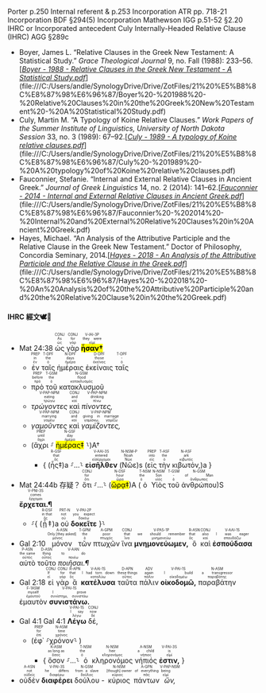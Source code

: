 
Porter p.250 Internal referent & p.253 Incorporation
ATR pp. 718-21 Incorporation
BDF §294(5) Incorporation
Mathewson IGG p.51-52 §2.20 IHRC or Incorporated antecedent
Culy Internally-Headed Relative Clause (IHRC)
AGG §289c


-   Boyer, James L. “Relative Clauses in the Greek New Testament: A Statistical Study.” _Grace Theological Journal_ 9, no. Fall (1988): 233–56.[[*Boyer - 1988 - Relative Clauses in the Greek New Testament - A Statistical Study.pdf*](zotero://select/items/_IXTP4RH9)](file:///C:/Users/andle/SynologyDrive/Drive/ZotFiles/21%20%E5%B8%8C%E8%87%98%E6%96%87/Boyer%20-%201988%20-%20Relative%20Clauses%20in%20the%20Greek%20New%20Testament%20-%20A%20Statistical%20Study.pdf)
-   Culy, Martin M. “A Typology of Koine Relative Clauses.” _Work Papers of the Summer Institute of Linguistics, University of North Dakota Session_ 33, no. 3 (1989): 67–92.[[*Culy - 1989 - A typology of Koine relative clauses.pdf*](zotero://select/items/_ED5BKKSA)](file:///C:/Users/andle/SynologyDrive/Drive/ZotFiles/21%20%E5%B8%8C%E8%87%98%E6%96%87/Culy%20-%201989%20-%20A%20typology%20of%20Koine%20relative%20clauses.pdf)
-   Fauconnier, Stefanie. “Internal and External Relative Clauses in Ancient Greek.” _Journal of Greek Linguistics_ 14, no. 2 (2014): 141–62.[[*Fauconnier - 2014 - Internal and External Relative Clauses in Ancient Greek.pdf*](zotero://select/items/_I3I3RE8A)](file:///C:/Users/andle/SynologyDrive/Drive/ZotFiles/21%20%E5%B8%8C%E8%87%98%E6%96%87/Fauconnier%20-%202014%20-%20Internal%20and%20External%20Relative%20Clauses%20in%20Ancient%20Greek.pdf)
-   Hayes, Michael. “An Analysis of the Attributive Participle and the Relative Clause in the Greek New Testament.” Doctor of Philosophy, Concordia Seminary, 2014.[[*Hayes - 2018 - An Analysis of the Attributive Participle and the Relative Clause in the Greek.pdf*](zotero://select/items/_H4TEVN5J)](file:///C:/Users/andle/SynologyDrive/Drive/ZotFiles/21%20%E5%B8%8C%E8%87%98%E6%96%87/Hayes%20-%202018%20-%20An%20Analysis%20of%20the%20Attributive%20Participle%20and%20the%20Relative%20Clause%20in%20the%20Greek.pdf)


#### IHRC 經文🕊👑
- <rt>Mat 24:38</rt> <RUBY><ruby><ruby>ὡς<rt>ὡς</rt></ruby><rt>As</rt></ruby><rt>CONJ</rt></RUBY> <RUBY><ruby><ruby>γὰρ<rt>γάρ</rt></ruby><rt>for</rt></ruby><rt>CONJ</rt></RUBY> <RUBY><ruby><ruby><mark><strong>ἦσαν†</strong></mark><rt>εἰμί</rt></ruby><rt>they were</rt></ruby><rt>V-IAI-3P</rt></RUBY> 
	- <RUBY><ruby><ruby>ἐν<rt>ἐν</rt></ruby><rt>in</rt></ruby><rt>PREP</rt></RUBY> <RUBY><ruby><ruby>ταῖς<rt>ὁ</rt></ruby><rt>the</rt></ruby><rt>T-DPF</rt></RUBY> <RUBY><ruby><ruby>ἡμέραις<rt>ἡμέρα</rt></ruby><rt>days</rt></ruby><rt>N-DPF</rt></RUBY> <RUBY><ruby><ruby>ἐκείναις<rt>ἐκεῖνος</rt></ruby><rt>those</rt></ruby><rt>D-DPF</rt></RUBY> <RUBY><ruby><ruby>ταῖς<rt>ὁ</rt></ruby><rt>-</rt></ruby><rt>T-DPF</rt></RUBY> 
	- <RUBY><ruby><ruby>πρὸ<rt>πρό</rt></ruby><rt>before</rt></ruby><rt>PREP</rt></RUBY> <RUBY><ruby><ruby>τοῦ<rt>ὁ</rt></ruby><rt>the</rt></ruby><rt>T-GSM</rt></RUBY> <RUBY><ruby><ruby>κατακλυσμοῦ<rt>κατακλυσμός</rt></ruby><rt>flood</rt></ruby><rt>N-GSM</rt></RUBY> 
	- <RUBY><ruby><ruby><em>τρώγοντες</em><rt>τρώγω</rt></ruby><rt>eating</rt></ruby><rt>V-PAP-NPM</rt></RUBY> <RUBY><ruby><ruby>καὶ<rt>καί</rt></ruby><rt>and</rt></ruby><rt>CONJ</rt></RUBY> <RUBY><ruby><ruby><em>πίνοντες,</em><rt>πίνω</rt></ruby><rt>drinking</rt></ruby><rt>V-PAP-NPM</rt></RUBY> 
	- <RUBY><ruby><ruby><em>γαμοῦντες</em><rt>γαμέω</rt></ruby><rt>marrying</rt></ruby><rt>V-PAP-NPM</rt></RUBY> <RUBY><ruby><ruby>καὶ<rt>καί</rt></ruby><rt>and</rt></ruby><rt>CONJ</rt></RUBY> <RUBY><ruby><ruby><em>γαμίζοντες,</em><rt>γαμίσκω, γαμίζω</rt></ruby><rt>giving in marriage</rt></ruby><rt>V-PAP-NPM</rt></RUBY> 
	- (<RUBY><ruby><ruby>ἄχρι<rt>ἄχρι</rt></ruby><rt>until</rt></ruby><rt>PREP</rt></RUBY> ⸉ <RUBY><ruby><ruby><mark>ἡμέρας‡</mark><rt>ἡμέρα</rt></ruby><rt>day</rt></ruby><rt>N-GSF</rt></RUBY> ⸊)A†
		- { (<RUBY><ruby><ruby>ἧς‡<rt>ὅς</rt></ruby><rt>that</rt></ruby><rt>R-GSF</rt></RUBY>)a ⸉...⸊ <RUBY><ruby><ruby><strong>εἰσῆλθεν</strong><rt>εἰσέρχομαι</rt></ruby><rt>entered</rt></ruby><rt>V-AAI-3S</rt></RUBY> (<RUBY><ruby><ruby>Νῶε<rt>Νῶε</rt></ruby><rt>Noah</rt></ruby><rt>N-NSM-P</rt></RUBY>)s (<RUBY><ruby><ruby>εἰς<rt>εἰς</rt></ruby><rt>into</rt></ruby><rt>PREP</rt></RUBY> <RUBY><ruby><ruby>τὴν<rt>ὁ</rt></ruby><rt>the</rt></ruby><rt>T-ASF</rt></RUBY> <RUBY><ruby><ruby>κιβωτόν,<rt>κιβωτός</rt></ruby><rt>ark</rt></ruby><rt>N-ASF</rt></RUBY>)a }
- <rt>Mat 24:44b</rt> 存疑？ <RUBY><ruby><ruby>ὅτι<rt>ὅτι</rt></ruby><rt>for</rt></ruby><rt>CONJ</rt></RUBY> ⸉...⸊ (<RUBY><ruby><ruby><mark>ὥρᾳ‡</mark><rt>ὥρα</rt></ruby><rt>hour</rt></ruby><rt>N-DSF</rt></RUBY>)A (<RUBY><ruby><ruby>ὁ<rt>ὁ</rt></ruby><rt>the</rt></ruby><rt>T-NSM</rt></RUBY> <RUBY><ruby><ruby>Υἱὸς<rt>υἱός</rt></ruby><rt>Son</rt></ruby><rt>N-NSM</rt></RUBY> <RUBY><ruby><ruby>τοῦ<rt>ὁ</rt></ruby><rt>-</rt></ruby><rt>T-GSM</rt></RUBY> <RUBY><ruby><ruby>ἀνθρώπου<rt>ἄνθρωπος</rt></ruby><rt>of Man</rt></ruby><rt>N-GSM</rt></RUBY>)S <RUBY><ruby><ruby><strong>ἔρχεται.¶</strong><rt>ἔρχομαι</rt></ruby><rt>comes</rt></ruby><rt>V-PNI-3S</rt></RUBY>
	- ⸉{ (<RUBY><ruby><ruby>ᾗ‡<rt>ὅς</rt></ruby><rt>in that</rt></ruby><rt>R-DSF</rt></RUBY>)a <RUBY><ruby><ruby>οὐ<rt>οὐ</rt></ruby><rt>not</rt></ruby><rt>PRT-N</rt></RUBY> <RUBY><ruby><ruby><strong>δοκεῖτε</strong><rt>δοκέω</rt></ruby><rt>you expect</rt></ruby><rt>V-PAI-2P</rt></RUBY> }⸊
- <rt>Gal 2:10</rt> <RUBY><ruby><ruby>μόνον<rt>μόνος</rt></ruby><rt>Only [they asked]</rt></ruby><rt>A-ASN</rt></RUBY> <RUBY><ruby><ruby>τῶν<rt>ὁ</rt></ruby><rt>the</rt></ruby><rt>T-GPM</rt></RUBY> <RUBY><ruby><ruby>πτωχῶν<rt>πτωχός</rt></ruby><rt>poor</rt></ruby><rt>A-GPM</rt></RUBY> <RUBY><ruby><ruby>ἵνα<rt>ἵνα</rt></ruby><rt>that</rt></ruby><rt>CONJ</rt></RUBY> <RUBY><ruby><ruby><strong>μνημονεύωμεν,</strong><rt>μνημονεύω</rt></ruby><rt>we should remember</rt></ruby><rt>V-PAS-1P</rt></RUBY> <RUBY><ruby><ruby>ὃ<rt>ὅς</rt></ruby><rt>that</rt></ruby><rt>R-ASN</rt></RUBY> <RUBY><ruby><ruby>καὶ<rt>καί</rt></ruby><rt>also</rt></ruby><rt>CONJ</rt></RUBY> <RUBY><ruby><ruby><strong>ἐσπούδασα</strong><rt>σπουδάζω</rt></ruby><rt>I was eager</rt></ruby><rt>V-AAI-1S</rt></RUBY> <RUBY><ruby><ruby>αὐτὸ<rt>αὐτός</rt></ruby><rt>the same</rt></ruby><rt>P-ASN</rt></RUBY> <RUBY><ruby><ruby>τοῦτο<rt>οὗτος</rt></ruby><rt>thing</rt></ruby><rt>D-ASN</rt></RUBY> <RUBY><ruby><ruby><em>ποιῆσαι.¶</em><rt>ποιέω</rt></ruby><rt>to do</rt></ruby><rt>V-AAN</rt></RUBY>
- <rt>Gal 2:18</rt> <RUBY><ruby><ruby>εἰ<rt>εἰ</rt></ruby><rt>If</rt></ruby><rt>CONJ</rt></RUBY> <RUBY><ruby><ruby>γὰρ<rt>γάρ</rt></ruby><rt>for</rt></ruby><rt>CONJ</rt></RUBY> <RUBY><ruby><ruby>ἃ<rt>ὅς</rt></ruby><rt>that</rt></ruby><rt>R-APN</rt></RUBY> <RUBY><ruby><ruby><strong>κατέλυσα</strong><rt>καταλύω</rt></ruby><rt>I had torn down</rt></ruby><rt>V-AAI-1S</rt></RUBY> <RUBY><ruby><ruby>ταῦτα<rt>οὗτος</rt></ruby><rt>these things</rt></ruby><rt>D-APN</rt></RUBY> <RUBY><ruby><ruby>πάλιν<rt>πάλιν</rt></ruby><rt>again</rt></ruby><rt>ADV</rt></RUBY> <RUBY><ruby><ruby><strong>οἰκοδομῶ,</strong><rt>οἰκοδομέω</rt></ruby><rt>I build</rt></ruby><rt>V-PAI-1S</rt></RUBY> <RUBY><ruby><ruby>παραβάτην<rt>παραβάτης</rt></ruby><rt>a transgressor</rt></ruby><rt>N-ASM</rt></RUBY> <RUBY><ruby><ruby>ἐμαυτὸν<rt>ἐμαυτοῦ</rt></ruby><rt>myself</rt></ruby><rt>F-1ASM</rt></RUBY> <RUBY><ruby><ruby><strong>συνιστάνω.</strong><rt>συνίστημι, συνιστάω</rt></ruby><rt>I prove</rt></ruby><rt>V-PAI-1S</rt></RUBY> 
- Gal 4:1 <rt>Gal 4:1</rt> <RUBY><ruby><ruby><strong>Λέγω</strong><rt>λέγω</rt></ruby><rt>I say</rt></ruby><rt>V-PAI-1S</rt></RUBY> <RUBY><ruby><ruby>δέ,<rt>δέ</rt></ruby><rt>now</rt></ruby><rt>CONJ</rt></RUBY> 
	- (<RUBY><ruby><ruby>ἐφ᾽<rt>ἐπί</rt></ruby><rt>for</rt></ruby><rt>PREP</rt></RUBY> ⸉<RUBY><ruby><ruby>χρόνον<rt>χρόνος</rt></ruby><rt>time</rt></ruby><rt>N-ASM</rt></RUBY>⸊ )
		- { <RUBY><ruby><ruby>ὅσον<rt>ὅσος</rt></ruby><rt>as long as</rt></ruby><rt>K-ASM</rt></RUBY> ⸉...⸊ <RUBY><ruby><ruby>ὁ<rt>ὁ</rt></ruby><rt>the</rt></ruby><rt>T-NSM</rt></RUBY> <RUBY><ruby><ruby>κληρονόμος<rt>κληρονόμος</rt></ruby><rt>heir</rt></ruby><rt>N-NSM</rt></RUBY> <RUBY><ruby><ruby>νήπιός<rt>νήπιος</rt></ruby><rt>a child</rt></ruby><rt>A-NSM</rt></RUBY> <RUBY><ruby><ruby><strong>ἐστιν,</strong><rt>εἰμί</rt></ruby><rt>is</rt></ruby><rt>V-PAI-3S</rt></RUBY> }
- <RUBY><ruby><ruby>οὐδὲν<rt>οὐδείς</rt></ruby><rt>not</rt></ruby><rt>A-ASN</rt></RUBY> <RUBY><ruby><ruby><strong>διαφέρει</strong><rt>διαφέρω</rt></ruby><rt>he differs</rt></ruby><rt>V-PAI-3S</rt></RUBY> <RUBY><ruby><ruby>δούλου<rt>δοῦλος</rt></ruby><rt>from a slave</rt></ruby><rt>N-GSM</rt></RUBY> 
		- <RUBY><ruby><ruby>κύριος<rt>κύριος</rt></ruby><rt>[though] owner</rt></ruby><rt>N-NSM</rt></RUBY> <RUBY><ruby><ruby>πάντων<rt>πᾶς</rt></ruby><rt>of everything</rt></ruby><rt>A-GPN</rt></RUBY> <RUBY><ruby><ruby><em>ὤν,</em><rt>εἰμί</rt></ruby><rt>being</rt></ruby><rt>V-PAP-NSM</rt></RUBY> 